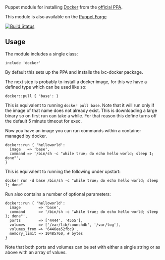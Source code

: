 Puppet module for installing
[Docker](https://github.com/dotcloud/docker) from the [official PPA](https://launchpad.net/~dotcloud/+archive/lxc-docker).

This module is also available on the [Puppet
Forge](https://forge.puppetlabs.com/garethr/docker)

[![Build
Status](https://secure.travis-ci.org/garethr/garethr-docker.png)](http://travis-ci.org/garethr/garethr-docker)

## Usage

The module includes a single class:

    include 'docker'

By default this sets up the PPA and installs the lxc-docker package.

The next step is probably to install a docker image, for this we have a
defined type which can be used like so:

    docker::pull { 'base': }

This is equivalent to running `docker pull base`. Note that it will run
only if the image of that name does not already exist. This is
downloading a large binary so on first run can take a while. For that
reason this define turns off the default 5 minute timeout for exec.

Now you have an image you can run commands within a container managed by
docker.

    docker::run { 'helloworld':
      image   => 'base',
      command => '/bin/sh -c "while true; do echo hello world; sleep 1; done"',
    }

This is equivalent to running the following under upstart:

    docker run -d base /bin/sh -c "while true; do echo hello world; sleep 1; done"

Run also contains a number of optional parameters:

    docker::run { 'helloworld':
      image        => 'base',
      command      => '/bin/sh -c "while true; do echo hello world; sleep 1; done"',
      ports        => ['4444', '4555'],
      volumes      => ['/var/lib/counchdb', '/var/log'],
      volumes_from => '6446ea52fbc9',
      memory_limit => 10485760, # bytes 
    }

Note that both ports and volumes can be set with either a single string
or as above with an array of values.

